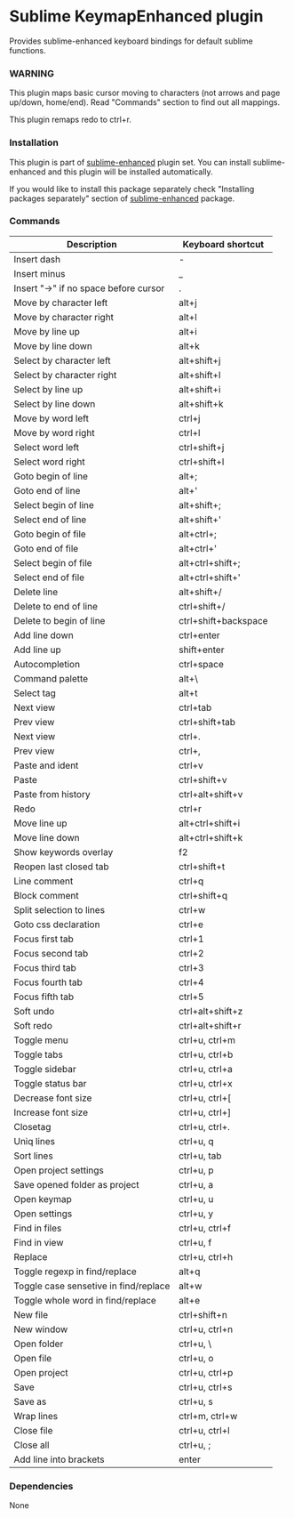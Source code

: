 # Sublime KeymapEnhanced plugin

Provides sublime-enhanced keyboard bindings for default sublime functions.


### WARNING

This plugin maps basic cursor moving to characters (not arrows and page up/down,
home/end). Read "Commands" section to find out all mappings.

This plugin remaps redo to ctrl+r.


### Installation

This plugin is part of [sublime-enhanced](http://github.com/shagabutdinov/sublime-enhanced)
plugin set. You can install sublime-enhanced and this plugin will be installed
automatically.

If you would like to install this package separately check "Installing packages
separately" section of [sublime-enhanced](http://github.com/shagabutdinov/sublime-enhanced)
package.


### Commands

| Description                           | Keyboard shortcut    |
|---------------------------------------|----------------------|
| Insert dash                           | -                    |
| Insert minus                          | _                    |
| Insert "->" if no space before cursor | .                    |
| Move by character left                | alt+j                |
| Move by character right               | alt+l                |
| Move by line up                       | alt+i                |
| Move by line down                     | alt+k                |
| Select by character left              | alt+shift+j          |
| Select by character right             | alt+shift+l          |
| Select by line up                     | alt+shift+i          |
| Select by line down                   | alt+shift+k          |
| Move by word left                     | ctrl+j               |
| Move by word right                    | ctrl+l               |
| Select word left                      | ctrl+shift+j         |
| Select word right                     | ctrl+shift+l         |
| Goto begin of line                    | alt+;                |
| Goto end of line                      | alt+'                |
| Select begin of line                  | alt+shift+;          |
| Select end of line                    | alt+shift+'          |
| Goto begin of file                    | alt+ctrl+;           |
| Goto end of file                      | alt+ctrl+'           |
| Select begin of file                  | alt+ctrl+shift+;     |
| Select end of file                    | alt+ctrl+shift+'     |
| Delete line                           | alt+shift+/          |
| Delete to end of line                 | ctrl+shift+/         |
| Delete to begin of line               | ctrl+shift+backspace |
| Add line down                         | ctrl+enter           |
| Add line up                           | shift+enter          |
| Autocompletion                        | ctrl+space           |
| Command palette                       | alt+\                |
| Select tag                            | alt+t                |
| Next view                             | ctrl+tab             |
| Prev view                             | ctrl+shift+tab       |
| Next view                             | ctrl+.               |
| Prev view                             | ctrl+,               |
| Paste and ident                       | ctrl+v               |
| Paste                                 | ctrl+shift+v         |
| Paste from history                    | ctrl+alt+shift+v     |
| Redo                                  | ctrl+r               |
| Move line up                          | alt+ctrl+shift+i     |
| Move line down                        | alt+ctrl+shift+k     |
| Show keywords overlay                 | f2                   |
| Reopen last closed tab                | ctrl+shift+t         |
| Line comment                          | ctrl+q               |
| Block comment                         | ctrl+shift+q         |
| Split selection to lines              | ctrl+w               |
| Goto css declaration                  | ctrl+e               |
| Focus first tab                       | ctrl+1               |
| Focus second tab                      | ctrl+2               |
| Focus third tab                       | ctrl+3               |
| Focus fourth tab                      | ctrl+4               |
| Focus fifth tab                       | ctrl+5               |
| Soft undo                             | ctrl+alt+shift+z     |
| Soft redo                             | ctrl+alt+shift+r     |
| Toggle menu                           | ctrl+u, ctrl+m       |
| Toggle tabs                           | ctrl+u, ctrl+b       |
| Toggle sidebar                        | ctrl+u, ctrl+a       |
| Toggle status bar                     | ctrl+u, ctrl+x       |
| Decrease font size                    | ctrl+u, ctrl+[       |
| Increase font size                    | ctrl+u, ctrl+]       |
| Closetag                              | ctrl+u, ctrl+.       |
| Uniq lines                            | ctrl+u, q            |
| Sort lines                            | ctrl+u, tab          |
| Open project settings                 | ctrl+u, p            |
| Save opened folder as project         | ctrl+u, a            |
| Open keymap                           | ctrl+u, u            |
| Open settings                         | ctrl+u, y            |
| Find in files                         | ctrl+u, ctrl+f       |
| Find in view                          | ctrl+u, f            |
| Replace                               | ctrl+u, ctrl+h       |
| Toggle regexp in find/replace         | alt+q                |
| Toggle case sensetive in find/replace | alt+w                |
| Toggle whole word in find/replace     | alt+e                |
| New file                              | ctrl+shift+n         |
| New window                            | ctrl+u, ctrl+n       |
| Open folder                           | ctrl+u, \            |
| Open file                             | ctrl+u, o            |
| Open project                          | ctrl+u, ctrl+p       |
| Save                                  | ctrl+u, ctrl+s       |
| Save as                               | ctrl+u, s            |
| Wrap lines                            | ctrl+m, ctrl+w       |
| Close file                            | ctrl+u, ctrl+l       |
| Close all                             | ctrl+u, ;            |
| Add line into brackets                | enter                |


### Dependencies

None